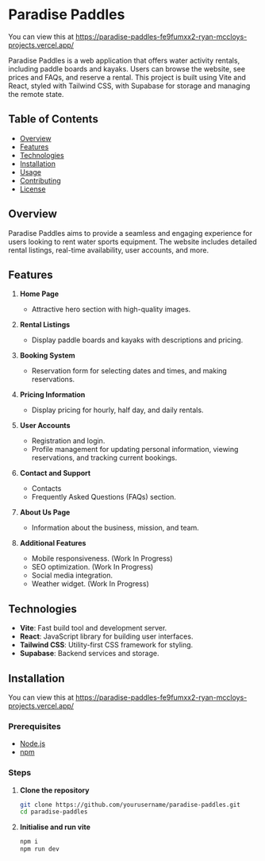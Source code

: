 # Paradise Paddles

You can view this at https://paradise-paddles-fe9fumxx2-ryan-mccloys-projects.vercel.app/

Paradise Paddles is a web application that offers water activity rentals, including paddle boards and kayaks. Users can browse the website, see prices and FAQs, and reserve a rental. This project is built using Vite and React, styled with Tailwind CSS, with Supabase for storage and managing the remote state.

## Table of Contents

- [Overview](#overview)
- [Features](#features)
- [Technologies](#technologies)
- [Installation](#installation)
- [Usage](#usage)
- [Contributing](#contributing)
- [License](#license)

## Overview

Paradise Paddles aims to provide a seamless and engaging experience for users looking to rent water sports equipment. The website includes detailed rental listings, real-time availability, user accounts, and more.

## Features

1. **Home Page**

   - Attractive hero section with high-quality images.

2. **Rental Listings**

   - Display paddle boards and kayaks with descriptions and pricing.

3. **Booking System**

   - Reservation form for selecting dates and times, and making reservations.

4. **Pricing Information**

   - Display pricing for hourly, half day, and daily rentals.

5. **User Accounts**

   - Registration and login.
   - Profile management for updating personal information, viewing reservations, and tracking current bookings.

6. **Contact and Support**

   - Contacts
   - Frequently Asked Questions (FAQs) section.

7. **About Us Page**

   - Information about the business, mission, and team.

8. **Additional Features**
   - Mobile responsiveness. (Work In Progress)
   - SEO optimization. (Work In Progress)
   - Social media integration.
   - Weather widget. (Work In Progress)

## Technologies

- **Vite**: Fast build tool and development server.
- **React**: JavaScript library for building user interfaces.
- **Tailwind CSS**: Utility-first CSS framework for styling.
- **Supabase**: Backend services and storage.

## Installation

You can view this at https://paradise-paddles-fe9fumxx2-ryan-mccloys-projects.vercel.app/

### Prerequisites

- [Node.js](https://nodejs.org/en/download/)
- [npm](https://www.npmjs.com/get-npm)

### Steps

1. **Clone the repository**

   ```sh
   git clone https://github.com/yourusername/paradise-paddles.git
   cd paradise-paddles
   ```

1. **Initialise and run vite**

   ```sh
   npm i
   npm run dev

   ```
